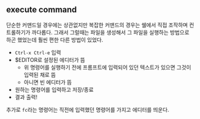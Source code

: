 execute command
---------------

단순한 커맨드일 경우에는 상관없지만 복잡한 커맨드의 경우는 쉘에서 직접 조작하며
컨트롤하기가 까다롭다. 그래서 그럴때는 파일을 생성해서 그 파일을 실행하는 방법으로
하곤 했었는데 훨씬 편한 다른 방법이 있었다.

- `Ctrl-x Ctrl-e` 입력 
- $EDITOR로 설정된 에디터가 뜸
  - 위 명령어를 실행하기 전에 프롬프트에 입력되어 있던 텍스트가 있으면 그것이 입력된 채로 뜸
  - 아니면 빈 에디터가 뜸
- 원하는 명령어를 입력하고 저장/종료
- 결과 출력!

추가로 `fc`라는 명령어는 직전에 입력했던 명령어를 가지고 에디터를 띄운다.




